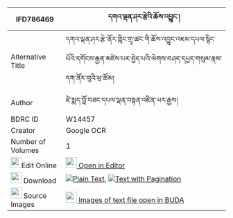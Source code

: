 |IFD786469|དགའ་ལྡན་ཤར་རྩེའི་ཆོས་འབྱུང་། 
| --- | --- 
|Alternative Title |དགའ་ལྡན་ཤར་རྩེ་ནོར་གླིང་གྲྭ་ཚང་གི་ཆོས་འབྱུང་འཇམ་དཔལ་སྙིང་པོའི་དགོངས་རྒྱན་མཛེས་པར་བྱེད་པའི་ལེགས་བཤད་དཔྱད་གསུམ་རྣམ་དག་ནོར་བུའི་ཕྲ་ཚོམ།
|Author| ཛེ་སྨད་བློ་བཟང་དཔལ་ལྡན་བསྟན་འཛིན་ཡར་རྒྱས།
|BDRC ID | W14457
|Creator | Google OCR
|Number of Volumes| 1
|<img width="25" src="https://img.icons8.com/color/25/000000/edit-property.png">Edit Online| [<img width="25" src="https://avatars.githubusercontent.com/u/45091458?s=200&v=4"> Open in Editor](http://editor.openpecha.org/IFD786469)
|<img width="25" src="https://img.icons8.com/fluent/48/000000/download-2.png"/>  Download | [![](https://img.icons8.com/color/20/000000/txt.png)Plain Text](https://github.com/Openpecha/IFD786469/releases/download/v2/ganden_shar_tse_i_chojung_plain_IFD786469.zip), [![](https://img.icons8.com/color/20/000000/txt.png)Text with Pagination](https://github.com/Openpecha/IFD786469/releases/download/v2/ganden_shar_tse_i_chojung_pages_IFD786469.zip)
|<img width="25" src="https://img.icons8.com/plasticine/100/000000/pictures-folder.png"/>  Source Images | [<img width="25" src="https://library.bdrc.io/icons/BUDA-small.svg"> Images of text file open in BUDA](https://library.bdrc.io/show/bdr:W14457)